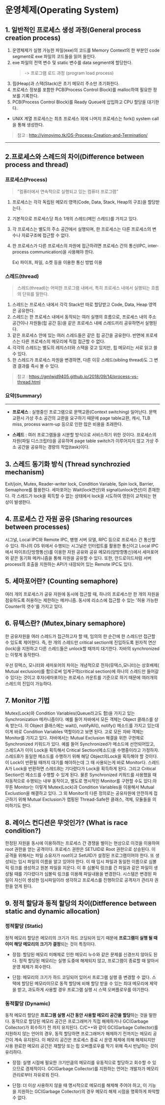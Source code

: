 # 운영체제(Operating System)
## 1. 일반적인 프로세스 생성 과정(General process creation process)
1. 운영체제가 실행 가능한 파일(exe)의 코드를 Memory Context의 한 부분인 code segment로 exe 파일의 코드들을 읽어 들인다.
2. exe 파일의 전역 변수 및 static 변수를 data segment에 할당한다.
   > -> 프로그램 로드 과정 (program load process)
3. 힙(Heap)과 스택(Stack)은 초기 메모리 주소만 초기화한다.
4. 프로세스 정보를 포함한 PCB(Process Control Block)를 malloc하여 필요한 정보를 기록한다.
5. PCB(Process Control Block)를 Ready Queue에 삽입하고 CPU 할당을 대기한다.
* UNIX 계열 프로세스는 최초 프로세스 외에 나머지 프로세스는 fork() system call을 통해 생성한다.

> 참고 : http://yimoyimo.tk/OS-Process-Creation-and-Termination/
<hr>

## 2.프로세스와 스레드의 차이(Difference between process and thread)
### 프로세스(Process)
> "컴퓨터에서 연속적으로 실행되고 있는 컴퓨터 프로그램"

1. 프로세스는 각각 독립된 메모리 영역(Code, Data, Stack, Heap의 구조)을 할당받는다. 
2. 기본적으로 프로세스당 최소 1개의 스레드(메인 스레드)를 가지고 있다.
3. 각 프로세스는 별도의 주소 공간에서 실행되며, 한 프로세스는 다른 프로세스의 변수나 자료구조에 접근할 수 없다.
4. 한 프로세스가 다른 프로세스의 자원에 접근하려면 프로세스 간의 통신(IPC, inter-process communication)을 사용해야 한다.

    Ex) 파이프, 파일, 소켓 등을 이용한 통신 방법 이용

### 스레드(thread)
> 스레드(thread)는 어떠한 프로그램 내에서, 특히 프로세스 내에서 실행되는 흐름의 단위를 말한다.

1. 스레드는 프로세스 내에서 각각 Stack만 따로 할당받고 Code, Data, Heap 영역은 공유한다.
2. 스레드는 한 프로세스 내에서 동작되는 여러 실행의 흐름으로, 프로세스 내의 주소 공간이나 자원들(힙 공간 등)을 같은 프로세스 내에 스레드끼리 공유하면서 실행된다.
3. 같은 프로세스 안에 있는 여러 스레드들은 같은 힙 공간을 공유한다. 반면에 프로세스는 다른 프로세스의 메모리에 직접 접근할 수 없다.
4. 각각의 스레드는 별도의 레지스터와 스택을 갖고 있지만, 힙 메모리는 서로 읽고 쓸 수 있다.
5. 한 스레드가 프로세스 자원을 변경하면, 다른 이웃 스레드(sibling thread)도 그 변경 결과를 즉시 볼 수 있다.

>참고 : https://gmlwjd9405.github.io/2018/09/14/process-vs-thread.html

### 요약(Summary)
<hr>

* **프로세스** : 실행중인 프로그램으로 문맥교환(Context switching) 일어난다. 문맥 교환시 가상 주소 공간의 교환을 요구하기 때문에 page table교환, 캐시, TLB miss, process warm-up 등으로 인한 많은 비용을 초래한다.

* **스레드** : 여러 프로그램들을 시분할 방식으로 서비스하기 위한 것이다. 프로세스의 자원(파일 디스크립터)을 공유하며 page table switch가 이루어지지 않고 가상 주소 공간을 공유하는 경량의 작업(task)이다.

## 3. 스레드 동기화 방식 (Thread synchrozied mechanism)

Exit/join, Mutex, Reader-writer lock, Condition Variable, Spin lock, Barrier, Semaphore를 활용한다. 세마포어는 Wait(lock연산)와 signal(unlock연산)이 존재한다. 
각 스레드가 lock을 획득할 수 없는 상태에서 lock을 시도하여 영원이 교착되는 현상이 발생한다.

## 4. 프로세스 간 자원 공유 (Sharing resources between processes)
시그널, Local IPC와 Remote IPC, 병행 서버 모델, RPC 등으로 프로세스 간 통신할 수 있다. 
하나의 OS 위에서 수행되는 시그널은 인터럽트를 활용한 통신이고 Local IPC에서 파이프(단방향통신)를 이용한 자원 공유와 공유 메모리(양방향통신)에서 세마포어와 같은 동기화 메커니즘을 통해 자원을 공유할 수 있다. 또한, 안드로이드처럼 서버 process의 호출을 지원하는 API가 내장되어 있는 Remote IPC도 있다.

## 5. 세마포어란? (Counting semaphore)
여러 개의 프로세스가 공유 자원에 동시에 접근할 때, 하나의 프로세스만 한 개의 자원을 점유하도록 허용하는 제한하는 메커니즘. 동시에 리소스에 접근할 수 있는 '허용 가능한 Counter의 갯수'를 가지고 있다.

## 6. 뮤텍스란? (Mutex,binary semaphore)
한 공유자원을 여러 스레드가 접근하고자 할 때, 임의의 한 순간에 한 스레드만 접근할 수 있도록 제어한다. 즉, 한 개의 스레드만 critical section에 진입하도록 원자적 연산(lock)을 지원하고 다른 스레드들은 unlock할 때까지 대기한다. 자바의 synchronized는 이렇게 동작한다.

우선 뮤텍스, 모니터와 세마포어의 차이는 개념적으로 전자(뮤텍스,모니터)는 상호배제(
Mutual exclusion)를 함으로써 임계구역(critical section)에 하나의 스레드만 들어갈 수 있다는 것이고 후자(세마포어)는 프로세스 카운트를 기준으로 하기 때문에 여러개의 스레드의 진입이 가능하다.

## 7. Monitor 기법
Mutex(Lock)와 Condition Variables(Queue라고도 함)을 가지고 있는 Synchronization 메카니즘이다. 예를 들어 자바에서 모든 객체는 Object 클래스를 상속 받는다. 이 Object 클래스에는 wait(), notifyAll(), notify() 메소드를 가지고 있는데 이게 바로 Condition Variables 역할이라고 보면 된다. 고로 모든 자바 객체는 Monitor를 가지고 있다. 자바에서는 Mutual Exclusion 해결을 위한 구현체로 Synchronized 키워드가 있다. 예를 들어 Synchronized가 메소드에 선언되어있고, 스레드A가 이미 Lock을 획득해서 Critical Section(메소드)을 수행중이라고 가정하자. 스레드B가 동일한 메소드를 수행하기 위해 해당 Object의Lock을 획득해야 할 것이다. 이 Lock이 반환될 때까지 대기를 해야하는데 그 때 사용되는게 바로 Monitor다. 스레드A가 Lock을 반환하면 스레드B는 기다렸다가 Lock을 획득하게 된다. 그리고 Critical Section인 메소드를 수행할 수 있게 된다. 물론 Synchronized 키워드를 사용했을 때 자동적으로 수행되는 내부 동작이고, 별도로 명시적인 Monitor를 구현할 수도 있다.아무튼 Monitor는 이렇게 Mutex(Lock)과 Condition Variables을 이용해서 Mutual Exclustion을 해결하고 있다. 그 외 Monitor의 다른 정의로는 공유자원에 안전하게 접근하기 위해 Mutual Exclusion가 랩핑된 Thread-Safe한 클래스, 객체, 모듈들을 의미하기도 한다.

## 8. 레이스 컨디션은 무엇인가? (What is race condition?)
한정된 자원을 동시에 이용하려는 프로세스 간 경쟁을 벌이는 현상으로 이것을 이용하여 root 권한을 얻는 공격이다. 
프로세스 권한은 SETUID로 Root 권한으로 상승된다. 이 공격을 위해서는 파일 소유자가 root이고 SetUID가 설정된 프로그램이어야 한다. 또 생성되는 임시 파일의 이름을 알고 있어야 한다. 이 때 임시 파일과 동일한 이름으로 심볼릭 링크를 생성하고 원본 파일을 지운다. 이 후 심볼릭 링크를 건 파일과 같은 파일이 생성될 때를 기다렸다가 심볼릭 링크를 이용해 파일내용을 변경한다. 시스템은 변경된 파일이 자신이 생성한 임시파일이라 생각하고 프로세스를 진행하므로 공격자가 관리자 권한을 얻게 된다.

## 9. 정적 할당과 동적 할당의 차이(Ditfference between static and dynamic allocation)

### 정적할당 (Static)
    
정적 메모리 할당은 메모리의 크기가 하드 코딩되어 있기 때문에 **프로그램이 실행 될 때 이미 해당 메모리의 크기가 결정**되는 것이 특징이다.

- 장점: 할당된 메모리 미해제로 인한 메모리 누수와 같은 문제를 신경쓰지 않아도 된다. 정적 할당된 메모리는 실행 도중에 해제되지 않고, 프로그램이 종료할 때 알아서 운영 체제가 회수한다.

- 단점: 메모리의 크기가 하드 코딩되어 있어서 프로그램 실행 중 변경할 수 없다. 스택에 할당된 메모리이므로 동적 할당에 비해 할당 받을 수 있는 최대 메모리에 제약을 받고, 과도하게 사용할 경우 프로그램 실행 시 스택 오버플로우를 야기한다.

### 동적할당 (Dynamic)

동적 메모리 할당은 **프로그램 실행 시간 동안 사용할 메모리 공간을 할당**하는 것을 말한다. 동적으로 할당된 메모리 공간은 프로그래머가 직접 해제하거나 GC(Garbage Collector)가 회수하기 전 까지 유지된다. C/C++와 같이 GC(Garbage Collector)를 지원하지 않는 언어의 경우, 동적 할당하면 프로그래머가 해제하기 전까지는 메모리 공간이 계속 유지된다. 이 메모리 공간은 프로세스 종료 시 운영 체제에 의해 해제되지만 사용 완료한 메모리 공간은 재할당 또는 힙 오버플로우를 막기 위해 즉시 반납하는 것이 유리하다.

- 장점: 실행 시점에 필요한 크기만큼의 메모리를 유동적으로 할당하고 회수할 수 있으므로 경제적이다. GC(Garbage Collector)를 지원하는 언어는 개발자가 메모리 관리로부터 자유로워 진다.

- 단점: 더 이상 사용하지 않을 때 명시적으로 메모리를 해제해 주어야 하고, 이 기능을 지원하는 GC(Garbage Collector)의 경우 메모리 해제 시점을 명확하게 파악할 수 없다.

